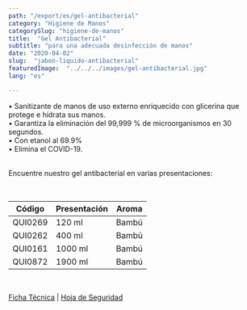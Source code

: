 ```yaml
---
path: "/export/es/gel-antibacterial"
category: "Higiene de Manos"
categorySlug: "higiene-de-manos"
title:  "Gel Antibacterial"
subtitle: "para una adecuada desinfección de manos"
date: "2020-04-02"
slug:  "jabon-liquido-antibacterial"
featuredImage:  "../../../images/gel-antibacterial.jpg"
lang: "es"

---
```

• Sanitizante de manos de uso externo enriquecido con glicerina que protege e hidrata sus manos.<br/>
• Garantiza la eliminación del 99,999 % de microorganismos en 30 segundos.<br/>
• Con etanol al 69.9% <br/>
• Elimina el COVID-19.<br/><br/>

Encuentre nuestro gel antibacterial en varias presentaciones:

<br>
<table class="min-w-full md:min-w-0 divide-y-0 divide-gray-200">
          <thead class=" bg-white">
            <tr>
              <th scope="col" class="px-2 py-2 text-center text-xs font-medium text-white bg-primary-default  tracking-wider">
                Código
              </th>
              <th scope="col" class="px-2 py-2 text-center text-xs font-medium text-white bg-primary-lighter  tracking-wider">
                Presentación
              </th>
              <th scope="col" class="px-2 py-2 text-center text-xs font-medium text-white bg-primary-default  tracking-wider">
                Aroma
              </th>
            </tr>
          </thead>
          <tbody>
            <tr class="bg-gray-100">
              <td class="px-2 py-2 whitespace-nowrap text-xs text-gray-700 text-center">
              QUI0269
              </td>
              <td class="px-2 py-2 whitespace-nowrap text-xs text-gray-700 text-center">
              120 ml
              </td>
              <td class="px-2 py-2 whitespace-nowrap text-xs text-gray-700 text-center">
              Bambú
              </td>
            </tr>
            <tr class="bg-gray-300">
              <td class="px-2 py-2 whitespace-nowrap text-xs text-gray-700 text-center">
              QUI0262
              </td>
              <td class="px-2 py-2 whitespace-nowrap text-xs text-gray-700 text-center">
              400 ml
              </td>
              <td class="px-2 py-2 whitespace-nowrap text-xs text-gray-700 text-center">
              Bambú
              </td>
            </tr>
            <tr class="bg-gray-100">
              <td class="px-2 py-2 whitespace-nowrap text-xs text-gray-700 text-center">
              QUI0161
              </td>
              <td class="px-2 py-2 whitespace-nowrap text-xs text-gray-700 text-center">
              1000 ml
              </td>
              <td class="px-2 py-2 whitespace-nowrap text-xs text-gray-700 text-center">
              Bambú
              </td>
            </tr>
            <tr class="bg-gray-300">
              <td class="px-2 py-2 whitespace-nowrap text-xs text-gray-700 text-center">
              QUI0872
              </td>
              <td class="px-2 py-2 whitespace-nowrap text-xs text-gray-700 text-center">
              1900 ml
              </td>
              <td class="px-2 py-2 whitespace-nowrap text-xs text-gray-700 text-center">
              Bambú
              </td>
            </tr>
          </tbody>
        </table>
        <br>

 <a href="../../../files/FT-gel-antibacterial-exportacion.pdf" target="_blank" rel="noopener">Ficha Técnica</a> |
 <a href="../../../files/MSDS-gel-antibacterial.pdf" target="_blank" rel="noopener">Hoja de Seguridad</a>
